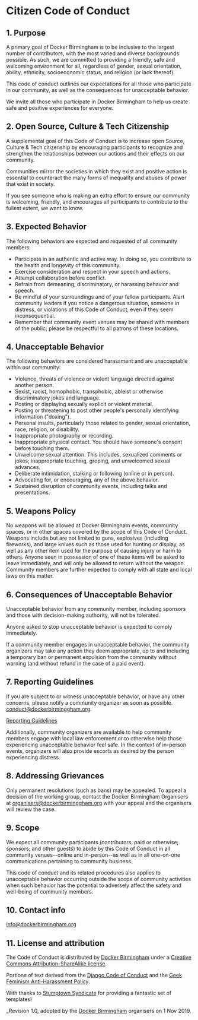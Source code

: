 # Citizen Code of Conduct

## 1. Purpose

A primary goal of Docker Birmingham is to be inclusive to the largest number of contributors, with the most varied and 
diverse backgrounds possible. As such, we are committed to providing a friendly, safe and welcoming environment for 
all, regardless of gender, sexual orientation, ability, ethnicity, socioeconomic status, and religion (or lack thereof).

This code of conduct outlines our expectations for all those who participate in our community, as well as the 
consequences for unacceptable behavior.

We invite all those who participate in Docker Birmingham to help us create safe and positive experiences for everyone.

## 2. Open Source, Culture & Tech Citizenship

A supplemental goal of this Code of Conduct is to increase open Source, Culture & Tech citizenship by encouraging 
participants to recognize and strengthen the relationships between our actions and their effects on our community.

Communities mirror the societies in which they exist and positive action is essential to counteract the many forms of 
inequality and abuses of power that exist in society.

If you see someone who is making an extra effort to ensure our community is welcoming, friendly, and encourages all 
participants to contribute to the fullest extent, we want to know.

## 3. Expected Behavior

The following behaviors are expected and requested of all community members:

  * Participate in an authentic and active way. In doing so, you contribute to the health and longevity of this 
  community.
  * Exercise consideration and respect in your speech and actions.
  * Attempt collaboration before conflict.
  * Refrain from demeaning, discriminatory, or harassing behavior and speech.
  * Be mindful of your surroundings and of your fellow participants. Alert community leaders if you notice a dangerous 
  situation, someone in distress, or violations of this Code of Conduct, even if they seem inconsequential.
  * Remember that community event venues may be shared with members of the public; please be respectful to all patrons 
  of these locations.

## 4. Unacceptable Behavior

The following behaviors are considered harassment and are unacceptable within our community:

  * Violence, threats of violence or violent language directed against another person.
  * Sexist, racist, homophobic, transphobic, ableist or otherwise discriminatory jokes and language.
  * Posting or displaying sexually explicit or violent material.
  * Posting or threatening to post other people's personally identifying information ("doxing").
  * Personal insults, particularly those related to gender, sexual orientation, race, religion, or disability.
  * Inappropriate photography or recording.
  * Inappropriate physical contact. You should have someone's consent before touching them.
  * Unwelcome sexual attention. This includes, sexualized comments or jokes; inappropriate touching, groping, and 
  unwelcomed sexual advances.
  * Deliberate intimidation, stalking or following (online or in person).
  * Advocating for, or encouraging, any of the above behavior.
  * Sustained disruption of community events, including talks and presentations.

## 5. Weapons Policy

No weapons will be allowed at Docker Birmingham events, community spaces, or in other spaces covered by the scope 
of this Code of Conduct. Weapons include but are not limited to guns, explosives (including fireworks), and large 
knives such as those used for hunting or display, as well as any other item used for the purpose of causing injury or 
harm to others. Anyone seen in possession of one of these items will be asked to leave immediately, and will only be 
allowed to return without the weapon. Community members are further expected to comply with all state and local laws 
on this matter.

## 6. Consequences of Unacceptable Behavior

Unacceptable behavior from any community member, including sponsors and those with decision-making authority, will not 
be tolerated.

Anyone asked to stop unacceptable behavior is expected to comply immediately.

If a community member engages in unacceptable behavior, the community organizers may take any action they deem 
appropriate, up to and including a temporary ban or permanent expulsion from the community without warning (and 
without refund in the case of a paid event).

## 7. Reporting Guidelines

If you are subject to or witness unacceptable behavior, or have any other concerns, please notify a community 
organizer as soon as possible. [conduct@dockerbirminggham.org](mailto:conduct@dockerbirminggham.org).

[Reporting Guidelines](/reporting_guidelines.md)

Additionally, community organizers are available to help community members engage with local law enforcement or to 
otherwise help those experiencing unacceptable behavior feel safe. In the context of in-person events, organizers 
will also provide escorts as desired by the person experiencing distress.

## 8. Addressing Grievances

Only permanent resolutions (such as bans) may be appealed. To appeal a decision of the working group, contact the 
Docker Birmingham Organisers at [organisers@dockerbirminggham.org](mailto:organisers@dockerbirminggham.org) with your appeal and the organisers will review 
the case.

## 9. Scope

We expect all community participants (contributors, paid or otherwise; sponsors; and other guests) to abide by this 
Code of Conduct in all community venues--online and in-person--as well as in all one-on-one communications pertaining 
to community business.

This code of conduct and its related procedures also applies to unacceptable behavior occurring outside the scope of 
community activities when such behavior has the potential to adversely affect the safety and well-being of community 
members.

## 10. Contact info

[info@dockerbirmingham.org](mailto:info@dockerbirminggham.org)

## 11. License and attribution

The Code of Conduct is distributed by [Docker Birmingham](https://dockerbirmingham.org) under 
a [Creative Commons Attribution-ShareAlike license](http://creativecommons.org/licenses/by-sa/3.0/). 

Portions of text derived from the [Django Code of Conduct](https://www.djangoproject.com/conduct/) and 
the [Geek Feminism Anti-Harassment Policy](http://geekfeminism.wikia.com/wiki/Conference_anti-harassment/Policy).

With thanks to [Stumptown Syndicate](http://stumptownsyndicate.org/) for providing a fantastic set of templates!

_Revision 1.0, adopted by the [Docker Birmingham]() organisers on 1 Nov 2019.
